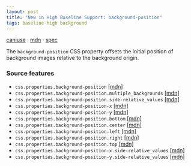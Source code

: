```yaml
---
layout: post
title: "New in High Baseline Support: background-position"
tags: baseline-high background
---
```


[caniuse](https://caniuse.com/?search=background-position) · [mdn](https://developer.mozilla.org/en-US/search?q=background-position) · [spec](https://drafts.csswg.org/css-backgrounds-3/#background-position)

The `background-position` CSS property offsets the initial position of background images relative to the background origin.

### Source features

- ``css.properties.background-position`` [[mdn]](https://developer.mozilla.org/en-US/search?q=css.properties.background-position)
- ``css.properties.background-position.multiple_backgrounds`` [[mdn]](https://developer.mozilla.org/en-US/search?q=css.properties.background-position.multiple_backgrounds)
- ``css.properties.background-position.side-relative_values`` [[mdn]](https://developer.mozilla.org/en-US/search?q=css.properties.background-position.side-relative_values)
- ``css.properties.background-position-x`` [[mdn]](https://developer.mozilla.org/en-US/search?q=css.properties.background-position-x)
- ``css.properties.background-position-y`` [[mdn]](https://developer.mozilla.org/en-US/search?q=css.properties.background-position-y)
- ``css.properties.background-position.bottom`` [[mdn]](https://developer.mozilla.org/en-US/search?q=css.properties.background-position.bottom)
- ``css.properties.background-position.center`` [[mdn]](https://developer.mozilla.org/en-US/search?q=css.properties.background-position.center)
- ``css.properties.background-position.left`` [[mdn]](https://developer.mozilla.org/en-US/search?q=css.properties.background-position.left)
- ``css.properties.background-position.right`` [[mdn]](https://developer.mozilla.org/en-US/search?q=css.properties.background-position.right)
- ``css.properties.background-position.top`` [[mdn]](https://developer.mozilla.org/en-US/search?q=css.properties.background-position.top)
- ``css.properties.background-position-x.side-relative_values`` [[mdn]](https://developer.mozilla.org/en-US/search?q=css.properties.background-position-x.side-relative_values)
- ``css.properties.background-position-y.side-relative_values`` [[mdn]](https://developer.mozilla.org/en-US/search?q=css.properties.background-position-y.side-relative_values)
